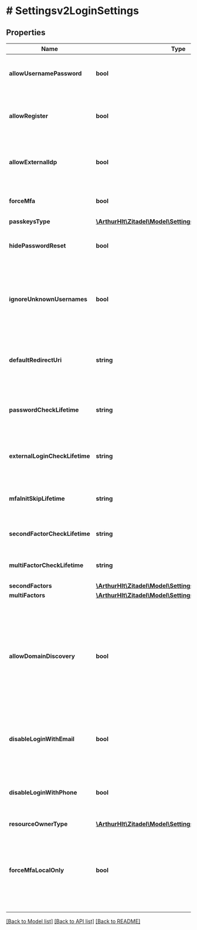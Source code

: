 # # Settingsv2LoginSettings

## Properties

Name | Type | Description | Notes
------------ | ------------- | ------------- | -------------
**allowUsernamePassword** | **bool** | defines if a user is allowed to log in with username and password | [optional]
**allowRegister** | **bool** | defines if a person is allowed to register a user on this organization | [optional]
**allowExternalIdp** | **bool** | defines if a user is allowed to add a defined identity provider. E.g. Google auth | [optional]
**forceMfa** | **bool** | defines if a user MUST use a multi-factor to log in | [optional]
**passkeysType** | [**\ArthurHlt\Zitadel\Model\Settingsv2PasskeysType**](Settingsv2PasskeysType.md) |  | [optional]
**hidePasswordReset** | **bool** | defines if password reset link should be shown in the login screen | [optional]
**ignoreUnknownUsernames** | **bool** | defines if unknown username on login screen directly returns an error or always displays the password screen | [optional]
**defaultRedirectUri** | **string** | defines where the user will be redirected to if the login is started without app context (e.g. from mail) | [optional]
**passwordCheckLifetime** | **string** | Defines after how much time the user has to re-authenticate with the password. | [optional]
**externalLoginCheckLifetime** | **string** | Defines after how much time the user has to re-authenticate with an external provider. | [optional]
**mfaInitSkipLifetime** | **string** | Defines after how much time the mfa prompt will be shown again. | [optional]
**secondFactorCheckLifetime** | **string** | Defines after how long the second factor check is valid. | [optional]
**multiFactorCheckLifetime** | **string** | Defines how long the multi-factor check is valid. | [optional]
**secondFactors** | [**\ArthurHlt\Zitadel\Model\Settingsv2SecondFactorType[]**](Settingsv2SecondFactorType.md) |  | [optional]
**multiFactors** | [**\ArthurHlt\Zitadel\Model\Settingsv2MultiFactorType[]**](Settingsv2MultiFactorType.md) |  | [optional]
**allowDomainDiscovery** | **bool** | If set to true, the suffix (@domain.com) of an unknown username input on the login screen will be matched against the org domains and will redirect to the registration of that organization on success. | [optional]
**disableLoginWithEmail** | **bool** | defines if the user can additionally (to the login name) be identified by their verified email address | [optional]
**disableLoginWithPhone** | **bool** | defines if the user can additionally (to the login name) be identified by their verified phone number | [optional]
**resourceOwnerType** | [**\ArthurHlt\Zitadel\Model\Settingsv2ResourceOwnerType**](Settingsv2ResourceOwnerType.md) |  | [optional]
**forceMfaLocalOnly** | **bool** | if activated, only local authenticated users are forced to use MFA. Authentication through IDPs won&#39;t prompt a MFA step in the login. | [optional]

[[Back to Model list]](../../README.md#models) [[Back to API list]](../../README.md#endpoints) [[Back to README]](../../README.md)
